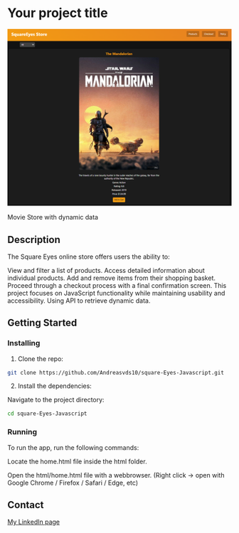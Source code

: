 # Your project title

![image](https://raw.githubusercontent.com/Andreasvds10/square-Eyes-Javascript/refs/heads/main/Overviewsquare.PNG)

Movie Store with dynamic data

## Description

The Square Eyes online store offers users the ability to:

View and filter a list of products.
Access detailed information about individual products.
Add and remove items from their shopping basket.
Proceed through a checkout process with a final confirmation screen.
This project focuses on JavaScript functionality while maintaining usability and accessibility.
Using API to retrieve dynamic data.

## Getting Started

### Installing

1. Clone the repo:

```bash
git clone https://github.com/Andreasvds10/square-Eyes-Javascript.git
```

2. Install the dependencies:

Navigate to the project directory:

```bash
cd square-Eyes-Javascript
```

### Running

To run the app, run the following commands:

Locate the home.html file inside the html folder.

Open the html/home.html file with a webbrowser. (Right click -> open with Google Chrome / Firefox / Safari / Edge, etc)

## Contact

[My LinkedIn page](https://www.linkedin.com/in/andreas-van-der-spa-618216341/)

